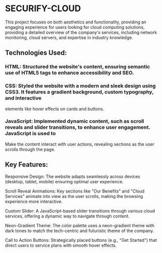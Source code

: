 # SECURIFY-CLOUD
This project  focuses on both aesthetics and functionality, providing an engaging experience for users looking for cloud computing solutions,
providing a detailed overview of the company's services, including network monitoring, cloud servers, and expertise in industry knowledge.

## Technologies Used:
### HTML: Structured the website's content, ensuring semantic use of HTML5 tags to enhance accessibility and SEO.
### CSS: Styled the website with a modern and sleek design using CSS3. It features a gradient background, custom typography, and interactive
elements like hover effects on cards and buttons.

### JavaScript: Implemented dynamic content, such as scroll reveals and slider transitions, to enhance user engagement. JavaScript is used to
Make the content interact with user actions, revealing sections as the user scrolls through the page.

## Key Features:
Responsive Design: The website adapts seamlessly across devices (desktop, tablet, mobile) ensuring optimal user experience.

Scroll Reveal Animations: Key sections like "Our Benefits" and "Cloud Services" animate into view as the user scrolls, making the browsing experience
more interactive.

Custom Slider: A JavaScript-based slider transitions through various cloud services, offering a dynamic way to navigate through content.

Neon-Gradient Theme: The color palette uses a neon-gradient theme with dark tones to match the tech-centric and futuristic theme of the company.

Call to Action Buttons: Strategically placed buttons (e.g., "Get Started") that direct users to service plans with smooth hover effects.
